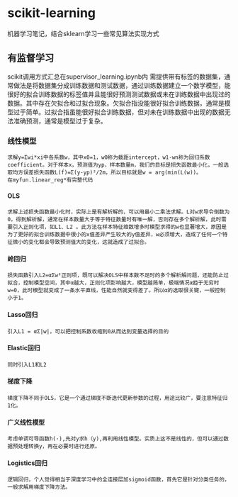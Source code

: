 # scikit-learning
机器学习笔记，结合sklearn学习一些常见算法实现方式

## 有监督学习
scikit调用方式汇总在supervisor_learning.ipynb内
需提供带有标签的数据集，通常做法是将数据集分成训练数据和测试数据，通过训练数据建立一个数学模型，能很好的拟合训练数据的标签值并且能很好预测测试数据或未在训练数据中出现过的数据。其中存在欠拟合和过拟合现象。欠拟合指没能很好拟合训练数据，通常是模型过于简单。过拟合指虽能很好拟合训练数据，但对未在训练数据中出现的数据无法准确预测，通常是模型过于复杂。
### 线性模型
    求解y=Σwi*xi中各系数w，其中x0=1，w0称为截距intercept，w1-wn称为回归系数coefficient。对于样本x，预测值为yp，样本数量m，我们的目标是损失函数最小化，一般选取均方误差损失函数L(f)=Σ(y-yp)²/2m，所以目标就是w = arg(min(L(w))。
    在myfun.linear_reg*有完整代码
#### OLS
    求解上述损失函数最小化时，实际上是有解析解的，可以用最小二乘法求解。L对w求导令倒数为0，得到解析解，通常在样本数量大于等于特征数量时有唯一解，否则存在多个解析解，此时需要引入正则化项，如L1、L2 。此方法在样本特征维数增多时模型求得的w也显著增大，原因是为了更好的拟合训练数据中很小的x值差异产生较大的y值差异，w必须增大，造成了任何一个特征微小的变化都会导致预测值大的变化，这就造成了过拟合。
#### 岭回归
    损失函数引入L2=αΣw²正则项，既可以解决OLS中样本数不足时的多个解析解问题，还能防止过拟合，控制模型空间，其中α越大，正则化项影响越大，模型越简单，极端情况α趋于无穷时w=0，此时模型就变成了一条水平直线，性能自然就变得差了。所以α的选取很关键，一般控制小于1。
#### Lasso回归
    引入L1 = αΣ|w|，可以把控制系数收缩到0从而达到变量选择的目的
#### Elastic回归
    同时引入L1和L2
#### 梯度下降
    梯度下降不同于OLS，它是一个通过梯度不断迭代更新参数的过程，用途比较广，要注意特征归1化。
#### 广义线性模型
    考虑单调可导函数h(·),先对y求h（y),再利用线性模型。实质上这不是线性的，但可以通过数据预处理转换y，再在必要时进行还原。
#### Logistics回归
    逻辑回归，个人觉得相当于深度学习中的全连接层加sigmoid函数，首先它是针对分类任务的，一般求解用梯度下降方法。